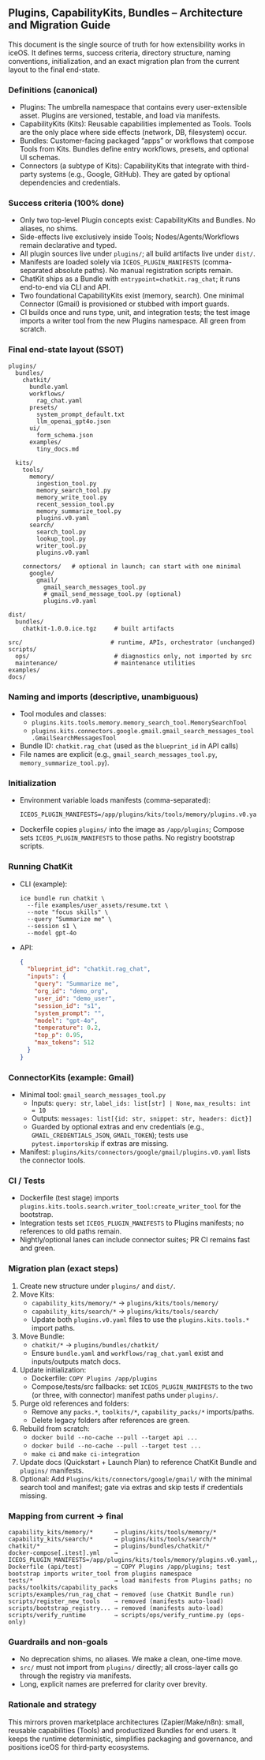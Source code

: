 ## Plugins, CapabilityKits, Bundles – Architecture and Migration Guide

This document is the single source of truth for how extensibility works in iceOS. It defines terms, success criteria, directory structure, naming conventions, initialization, and an exact migration plan from the current layout to the final end-state.

### Definitions (canonical)

- Plugins: The umbrella namespace that contains every user-extensible asset. Plugins are versioned, testable, and load via manifests.
- CapabilityKits (Kits): Reusable capabilities implemented as Tools. Tools are the only place where side effects (network, DB, filesystem) occur.
- Bundles: Customer-facing packaged “apps” or workflows that compose Tools from Kits. Bundles define entry workflows, presets, and optional UI schemas.
- Connectors (a subtype of Kits): CapabilityKits that integrate with third-party systems (e.g., Google, GitHub). They are gated by optional dependencies and credentials.

### Success criteria (100% done)

- Only two top-level Plugin concepts exist: CapabilityKits and Bundles. No aliases, no shims.
- Side-effects live exclusively inside Tools; Nodes/Agents/Workflows remain declarative and typed.
- All plugin sources live under `plugins/`; all build artifacts live under `dist/`.
- Manifests are loaded solely via `ICEOS_PLUGIN_MANIFESTS` (comma-separated absolute paths). No manual registration scripts remain.
- ChatKit ships as a Bundle with `entrypoint=chatkit.rag_chat`; it runs end-to-end via CLI and API.
- Two foundational CapabilityKits exist (memory, search). One minimal Connector (Gmail) is provisioned or stubbed with import guards.
- CI builds once and runs type, unit, and integration tests; the test image imports a writer tool from the new Plugins namespace. All green from scratch.

### Final end-state layout (SSOT)

```
plugins/
  bundles/
    chatkit/
      bundle.yaml
      workflows/
        rag_chat.yaml
      presets/
        system_prompt_default.txt
        llm_openai_gpt4o.json
      ui/
        form_schema.json
      examples/
        tiny_docs.md

  kits/
    tools/
      memory/
        ingestion_tool.py
        memory_search_tool.py
        memory_write_tool.py
        recent_session_tool.py
        memory_summarize_tool.py
        plugins.v0.yaml
      search/
        search_tool.py
        lookup_tool.py
        writer_tool.py
        plugins.v0.yaml

    connectors/   # optional in launch; can start with one minimal
      google/
        gmail/
          gmail_search_messages_tool.py
          # gmail_send_message_tool.py (optional)
          plugins.v0.yaml

dist/
  bundles/
    chatkit-1.0.0.ice.tgz     # built artifacts

src/                         # runtime, APIs, orchestrator (unchanged)
scripts/
  ops/                        # diagnostics only, not imported by src
  maintenance/                # maintenance utilities
examples/
docs/
```

### Naming and imports (descriptive, unambiguous)

- Tool modules and classes:
  - `plugins.kits.tools.memory.memory_search_tool.MemorySearchTool`
  - `plugins.kits.connectors.google.gmail.gmail_search_messages_tool.GmailSearchMessagesTool`
- Bundle ID: `chatkit.rag_chat` (used as the `blueprint_id` in API calls)
- File names are explicit (e.g., `gmail_search_messages_tool.py`, `memory_summarize_tool.py`).

### Initialization

- Environment variable loads manifests (comma-separated):
  ```
  ICEOS_PLUGIN_MANIFESTS=/app/plugins/kits/tools/memory/plugins.v0.yaml,/app/plugins/kits/tools/search/plugins.v0.yaml[/app/plugins/kits/connectors/google/gmail/plugins.v0.yaml]
  ```
- Dockerfile copies `plugins/` into the image as `/app/plugins`; Compose sets `ICEOS_PLUGIN_MANIFESTS` to those paths. No registry bootstrap scripts.

### Running ChatKit

- CLI (example):
  ```
  ice bundle run chatkit \
    --file examples/user_assets/resume.txt \
    --note "focus skills" \
    --query "Summarize me" \
    --session s1 \
    --model gpt-4o
  ```
- API:
  ```json
  {
    "blueprint_id": "chatkit.rag_chat",
    "inputs": {
      "query": "Summarize me",
      "org_id": "demo_org",
      "user_id": "demo_user",
      "session_id": "s1",
      "system_prompt": "",
      "model": "gpt-4o",
      "temperature": 0.2,
      "top_p": 0.95,
      "max_tokens": 512
    }
  }
  ```

### ConnectorKits (example: Gmail)

- Minimal tool: `gmail_search_messages_tool.py`
  - Inputs: `query: str`, `label_ids: list[str] | None`, `max_results: int = 10`
  - Outputs: `messages: list[{id: str, snippet: str, headers: dict}]`
  - Guarded by optional extras and env credentials (e.g., `GMAIL_CREDENTIALS_JSON`, `GMAIL_TOKEN`); tests use `pytest.importorskip` if extras are missing.
- Manifest: `plugins/kits/connectors/google/gmail/plugins.v0.yaml` lists the connector tools.

### CI / Tests

- Dockerfile (test stage) imports `plugins.kits.tools.search.writer_tool:create_writer_tool` for the bootstrap.
- Integration tests set `ICEOS_PLUGIN_MANIFESTS` to Plugins manifests; no references to old paths remain.
- Nightly/optional lanes can include connector suites; PR CI remains fast and green.

### Migration plan (exact steps)

1) Create new structure under `plugins/` and `dist/`.
2) Move Kits:
   - `capability_kits/memory/*` → `plugins/kits/tools/memory/`
   - `capability_kits/search/*` → `plugins/kits/tools/search/`
   - Update both `plugins.v0.yaml` files to use the `plugins.kits.tools.*` import paths.
3) Move Bundle:
   - `chatkit/*` → `plugins/bundles/chatkit/`
   - Ensure `bundle.yaml` and `workflows/rag_chat.yaml` exist and inputs/outputs match docs.
4) Update initialization:
   - Dockerfile: `COPY Plugins /app/plugins`
   - Compose/tests/src fallbacks: set `ICEOS_PLUGIN_MANIFESTS` to the two (or three, with connector) manifest paths under `plugins/`.
5) Purge old references and folders:
   - Remove any `packs.*`, `toolkits/*`, `capability_packs/*` imports/paths.
   - Delete legacy folders after references are green.
6) Rebuild from scratch:
   - `docker build --no-cache --pull --target api ...`
   - `docker build --no-cache --pull --target test ...`
   - `make ci` and `make ci-integration`
7) Update docs (Quickstart + Launch Plan) to reference ChatKit Bundle and `plugins/` manifests.
8) Optional: Add `Plugins/kits/connectors/google/gmail/` with the minimal search tool and manifest; gate via extras and skip tests if credentials missing.

### Mapping from current → final

```
capability_kits/memory/*      → plugins/kits/tools/memory/*
capability_kits/search/*      → plugins/kits/tools/search/*
chatkit/*                     → plugins/bundles/chatkit/*
docker-compose[.itest].yml    → ICEOS_PLUGIN_MANIFESTS=/app/plugins/kits/tools/memory/plugins.v0.yaml,/app/plugins/kits/tools/search/plugins.v0.yaml
Dockerfile (api/test)         → COPY Plugins /app/plugins; test bootstrap imports writer_tool from plugins namespace
tests/*                       → load manifests from Plugins paths; no packs/toolkits/capability_packs
scripts/examples/run_rag_chat → removed (use ChatKit Bundle run)
scripts/register_new_tools    → removed (manifests auto-load)
scripts/bootstrap_registry... → removed (manifests auto-load)
scripts/verify_runtime        → scripts/ops/verify_runtime.py (ops-only)
```

### Guardrails and non-goals

- No deprecation shims, no aliases. We make a clean, one-time move.
- `src/` must not import from `plugins/` directly; all cross-layer calls go through the registry via manifests.
- Long, explicit names are preferred for clarity over brevity.

### Rationale and strategy

This mirrors proven marketplace architectures (Zapier/Make/n8n): small, reusable capabilities (Tools) and productized Bundles for end users. It keeps the runtime deterministic, simplifies packaging and governance, and positions iceOS for third‑party ecosystems.
